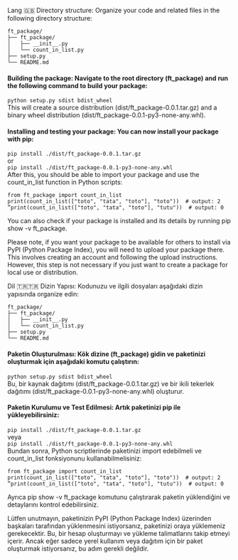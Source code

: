 Lang 🇬🇧
Directory structure: Organize your code and related files in the following directory structure:

```
ft_package/
├── ft_package/
│   ├── __init__.py
│   └── count_in_list.py
├── setup.py
└── README.md

```

#### Building the package: Navigate to the root directory (ft_package) and run the following command to build your package:
```python setup.py sdist bdist_wheel```<br>
This will create a source distribution (dist/ft_package-0.0.1.tar.gz) and a binary wheel distribution (dist/ft_package-0.0.1-py3-none-any.whl).
#### Installing and testing your package: You can now install your package with pip:
```pip install ./dist/ft_package-0.0.1.tar.gz``` <br>
or <br>
```pip install ./dist/ft_package-0.0.1-py3-none-any.whl``` <br>
After this, you should be able to import your package and use the count_in_list function in Python scripts:
```
from ft_package import count_in_list
print(count_in_list(["toto", "tata", "toto"], "toto"))  # output: 2
”print(count_in_list(["toto", "tata", "toto"], "tutu"))  # output: 0
```
You can also check if your package is installed and its details by running pip show -v ft_package.

Please note, if you want your package to be available for others to install via PyPI (Python Package Index), you will need to upload your package there. This involves creating an account and following the upload instructions. However, this step is not necessary if you just want to create a package for local use or distribution.

Dil 🇹🇷🇹🇷
Dizin Yapısı: Kodunuzu ve ilgili dosyaları aşağıdaki dizin yapısında organize edin:
```
ft_package/
├── ft_package/
│   ├── __init__.py
│   └── count_in_list.py
├── setup.py
└── README.md

```

#### Paketin Oluşturulması: Kök dizine (ft_package) gidin ve paketinizi oluşturmak için aşağıdaki komutu çalıştırın:
```python setup.py sdist bdist_wheel```<br>
Bu, bir kaynak dağıtımı (dist/ft_package-0.0.1.tar.gz) ve bir ikili tekerlek dağıtımı (dist/ft_package-0.0.1-py3-none-any.whl) oluşturur. <br>
#### Paketin Kurulumu ve Test Edilmesi: Artık paketinizi pip ile yükleyebilirsiniz:
```pip install ./dist/ft_package-0.0.1.tar.gz``` <br>
veya <br>
```pip install ./dist/ft_package-0.0.1-py3-none-any.whl``` <br>
Bundan sonra, Python scriptlerinde paketinizi import edebilmeli ve count_in_list fonksiyonunu kullanabilmelisiniz:
```
from ft_package import count_in_list
print(count_in_list(["toto", "tata", "toto"], "toto"))  # output: 2
”print(count_in_list(["toto", "tata", "toto"], "tutu"))  # output: 0
```
Ayrıca pip show -v ft_package komutunu çalıştırarak paketin yüklendiğini ve detaylarını kontrol edebilirsiniz.

Lütfen unutmayın, paketinizin PyPI (Python Package Index) üzerinden başkaları tarafından yüklenmesini istiyorsanız, paketinizi oraya yüklemeniz gerekecektir. Bu, bir hesap oluşturmayı ve yükleme talimatlarını takip etmeyi içerir. Ancak eğer sadece yerel kullanım veya dağıtım için bir paket oluşturmak istiyorsanız, bu adım gerekli değildir.
